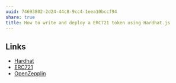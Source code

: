```yaml
---
uuid: 74693802-2d24-44c8-9cc4-1eea10bccf94
share: true
title: How to write and deploy a ERC721 token using Hardhat.js
---
```

## Links

* [Hardhat](/2ca7d8ef-95bc-4f40-94fb-2054b0717c3c)
* [ERC721](/36572430-69db-43ab-ab20-7228c84920df)
* [OpenZepplin](/1522137f-093c-4f7f-8719-eed40c3db26f)